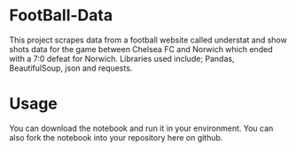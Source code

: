 # FootBall-Data
This project scrapes data from a football website called understat and show shots data for the game between Chelsea FC and Norwich which ended with a 7:0 defeat for Norwich.
Libraries used include; Pandas, BeautifulSoup, json and requests.

# Usage
You can download the notebook and run it in your environment. You can also fork the notebook into your repository here on github.
